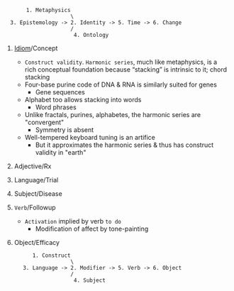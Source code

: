 ```
       1. Metaphysics
                     \
  3. Epistemology -> 2. Identity -> 5. Time -> 6. Change 
                     /
                      4. Ontology

```

1. [Idiom](https://clinicaltrials.gov)/Concept
   - `Construct validity`. `Harmonic series`, much like metaphysics, is a rich conceptual foundation because “stacking” is intrinsic to it; chord stacking
   - Four-base purine code of DNA & RNA is similarly suited for genes
      - Gene sequences
   - Alphabet too allows stacking into words
      - Word phrases
   - Unlike fractals, purines, alphabetes, the harmonic series are "convergent"
      - Symmetry is absent
   - Well-tempered keyboard tuning is an artifice
      - But it approximates the harmonic series & thus has construct validity in "earth"
        
3. Adjective/Rx
4. Language/Trial
5. Subject/Disease
6. `Verb`/Followup
   - `Activation` implied by verb `to do`
      - Modification of affect by tone-painting
8. Object/Efficacy


```
         1. Construct
                     \
      3. Language -> 2. Modifier -> 5. Verb -> 6. Object
                     /
                      4. Subject

```

